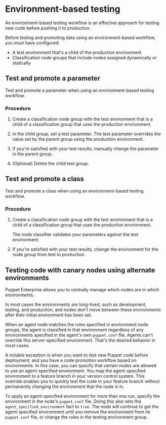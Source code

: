 # Environment-based testing

An environment-based testing workflow is an effective approach for testing new code before pushing it to production.

Before testing and promoting data using an environment-based workflow, you must have configured:

-   A test environment that's a child of the production environment
-   Classification node groups that include nodes assigned dynamically or statically

## Test and promote a parameter

Test and promote a parameter when using an environment-based testing workflow.

### Procedure

1.  Create a classification node group with the test environment that is a child of a classification group that uses the production environment.

2.  In the child group, set a test parameter. The test parameter overrides the value set by the parent group using the production environment.

3.  If you're satisfied with your test results, manually change the parameter in the parent group.

4.  \(Optional\) Delete the child test group.


## Test and promote a class

Test and promote a class when using an environment-based testing workflow.

### Procedure

1.  Create a classification node group with the test environment that is a child of a classification group that uses the production environment.

    The node classifier validates your parameters against the test environment.

2.  If you're satisfied with your test results, change the environment for the node group from test to production.


## Testing code with canary nodes using alternate environments

Puppet Enterprise allows you to centrally manage which nodes are in which environments.

In most cases the environments are long-lived, such as development, testing, and production, and nodes don't move between these environments after their initial environment has been set.

When an agent node matches the rules specified in environment node groups, the agent is classified in that environment regardless of any environments specified in the agent's own `puppet.conf` file. Agents can't override this server-specified environment. That's the desired behavior in most cases.

A notable exception is when you want to test new Puppet code before deployment, and you have a code promotion workflow based on environments. In this case, you can specify that certain nodes are allowed to use an agent-specified environment. You map the agent-specified environment to a feature branch in your version control system. This override enables you to quickly test the code in your feature branch without permanently changing the environment that the node is in.

To apply an agent-specified environment for more than one run, specify the environment in the node's `puppet.conf` file. Doing this also sets the `agent_specified_environment` fact to `true`. The node will continue to get the agent-specified environment until you remove the environment from its `puppet.conf` file, or change the rules in the testing environment group.

